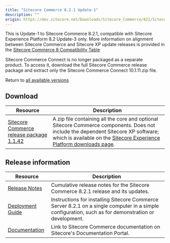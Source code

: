 ```yaml
---
title: "Sitecore Commerce 8.2.1 Update-1"
description: ""
origin: https://dev.sitecore.net/Downloads/Sitecore_Commerce/821/Sitecore_Commerce_821_Update1.aspx
---
```


This is Update-1 to Sitecore Commerce 8.2.1, compatible with Sitecore Experience Platform 8.2 Update-3 only. More information on alignment between Sitecore Commerce and Sitecore XP update releases is provided in the [Sitecore Commerce 8 Compatibility Table](https://kb.sitecore.net/articles/316437)

Sitecore Commerce Connect is no longer packaged as a separate product. To access it, download the full Sitecore Commerce release package and extract only the Sitecore Commerce Connect 10.1.11.zip file.

Return to [all available versions](/Downloads/Sitecore_Commerce)

## Download

 | Resource | Description |
 | --- | --- |
 | [Sitecore Commerce release package 1.1.42](https://scdp.blob.core.windows.net/downloads/Sitecore%20Commerce/821/Sitecore%20Commerce%20821%20Update1/Secure/Sitecore.Commerce.8.2.1_U1_1.1.42.zip) | A zip file containing all the core and optional Sitecore Commerce components. Does not include the dependent Sitecore XP software; which is available on the [Sitecore Experience Platform downloads page](/Downloads/Sitecore_Experience_Platform). |

## Release information

 | Resource | Description |
 | --- | --- |
 | [Release Notes](http://commercesdn.sitecore.net/SitecoreCommerce/ReleaseNotes/en-us/index.html) | Cumulative release notes for the Sitecore Commerce 8.2.1 release and its updates. |
 | [Deployment Guide](http://commercesdn.sitecore.net/SitecoreCommerce/DeploymentGuide/en-us/index.html) | Instructions for installing Sitecore Commerce Server 8.2.1 on a single computer in a simple configuration, such as for demonstration or development. |
 | [Documentation](https://doc.sitecore.com) | Link to Sitecore Commerce documentation on Sitecore's Documentation Portal. |